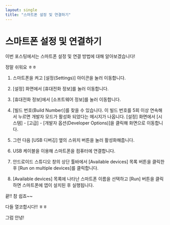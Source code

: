 ```yaml
---
layout: single
title: "스마트폰 설정 및 연결하기"
---
```




# 스마트폰 설정 및 연결하기

이번 포스팅에서는 스마트폰 설정 및 연결 방법에 대해 알아보겠습니다!

정말 쉬워요 ㅎㅎ



1. 스마트폰을 켜고 [설정(Settings)] 아이콘을 눌러 이동합니다. 

   

2. [설정] 화면에서 [휴대전화 정보]를 눌러 이동합니다. 

   

3. [휴대전화 정보]에서 [소프트웨어 정보]를 눌러 이동합니다. 

   

4. [빌드 번호(Build Number)]를 찾을 수 있습니다. 이 빌드 번호를 5회 이상 연속해서 누르면 개발자 모드가 활성화 되었다는 메시지가 나옵니다. [설정] 화면에서 [시스템] - [고급] - [개발자 옵션(Developer Options)]을 클릭해 화면으로 이동합니다. 

   

5. 그런 다음 [USB 디버깅] 옆의 스위치 버튼을 눌러 활성화해줍니다. 

   

6. USB 케이블을 이용해 스마트폰을 컴퓨터에 연결합니다. 

   

7. 안드로이드 스튜디오 창의 상단 툴바에서 [Available devices] 목록 버튼을 클릭한 후 [Run on multiple devices]를 클릭합니다. 

   

8. [Available devices] 목록에 나타난 스마트폰 이름을 선택하고 [Run] 버튼을 클릭하면 스마트폰에 앱이 설치된 후 실행됩니다. 



끝!! 참 쉽죠~~ 

다들 열코합시다!! ㅎㅎ



그럼 안녕!